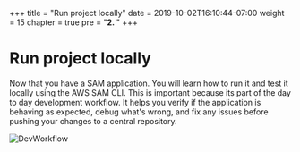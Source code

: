 +++
title = "Run project locally"
date = 2019-10-02T16:10:44-07:00
weight = 15
chapter = true
pre = "<b>2. </b>"
+++
# Run project locally

Now that you have a SAM application. You will learn how to run it and test it locally using the AWS SAM CLI. This is important because its part of the day to day development workflow. It helps you verify if the application is behaving as expected, debug what's wrong, and fix any issues before pushing your changes to a central repository.

![DevWorkflow](/images/serverless-cicd/dev-workflow-art.png)